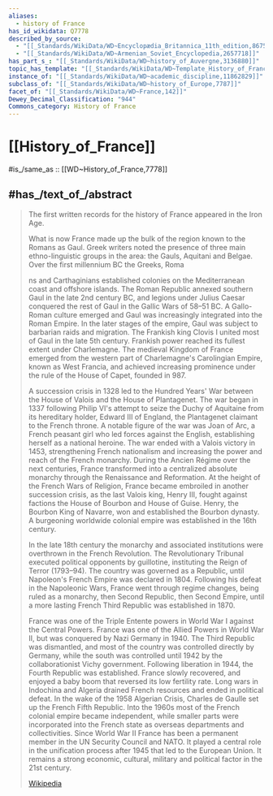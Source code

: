 ```yaml
---
aliases:
  - history of France
has_id_wikidata: Q7778
described_by_source:
  - "[[_Standards/WikiData/WD~Encyclopædia_Britannica_11th_edition,867541]]"
  - "[[_Standards/WikiData/WD~Armenian_Soviet_Encyclopedia,2657718]]"
has_part_s_: "[[_Standards/WikiData/WD~history_of_Auvergne,3136880]]"
topic_has_template: "[[_Standards/WikiData/WD~Template_History_of_France,6828443]]"
instance_of: "[[_Standards/WikiData/WD~academic_discipline,11862829]]"
subclass_of: "[[_Standards/WikiData/WD~history_of_Europe,7787]]"
facet_of: "[[_Standards/WikiData/WD~France,142]]"
Dewey_Decimal_Classification: "944"
Commons_category: History of France
---
```


# [[History_of_France]] 

#is_/same_as :: [[WD~History_of_France,7778]] 

## #has_/text_of_/abstract 

> The first written records for the history of France appeared in the Iron Age. 
>
> What is now France made up the bulk of the region known to the Romans as Gaul. 
> Greek writers noted the presence of three main ethno-linguistic groups in the area: the Gauls, Aquitani and Belgae. Over the first millennium BC the Greeks, Roma
> 
> ns and Carthaginians established colonies on the Mediterranean coast and offshore islands. The Roman Republic annexed southern Gaul in the late 2nd century BC, and legions under Julius Caesar conquered the rest of Gaul in the Gallic Wars of 58–51 BC. A Gallo-Roman culture emerged and Gaul was increasingly integrated into the Roman Empire. In the later stages of the empire, Gaul was subject to barbarian raids and migration. The Frankish king Clovis I united most of Gaul in the late 5th century. Frankish power reached its fullest extent under Charlemagne. The medieval Kingdom of France emerged from the western part of Charlemagne's Carolingian Empire, known as West Francia, and achieved increasing prominence under the rule of the House of Capet, founded in 987.
>
> A succession crisis in 1328 led to the Hundred Years' War between the House of Valois and the House of Plantagenet. The war began in 1337 following Philip VI's attempt to seize the Duchy of Aquitaine from its hereditary holder, Edward III of England, the Plantagenet claimant to the French throne. A notable figure of the war was Joan of Arc, a French peasant girl who led forces against the English, establishing herself as a national heroine. The war ended with a Valois victory in 1453, strengthening French nationalism and increasing the power and reach of the French monarchy. During the Ancien Régime over the next centuries, France transformed into a centralized absolute monarchy through the Renaissance and Reformation. At the height of the French Wars of Religion, France became embroiled in another succession crisis, as the last Valois king, Henry III, fought against factions the House of Bourbon and House of Guise. Henry, the Bourbon King of Navarre, won and established the Bourbon dynasty. A burgeoning worldwide colonial empire was established in the 16th century.
>
> In the late 18th century the monarchy and associated institutions were overthrown in the French Revolution. The Revolutionary Tribunal executed political opponents by guillotine, instituting the Reign of Terror (1793–94). The country was governed as a Republic, until Napoleon's French Empire was declared in 1804. Following his defeat in the Napoleonic Wars, France went through regime changes, being ruled as a monarchy, then Second Republic, then Second Empire, until a more lasting French Third Republic was established in 1870.
>
> France was one of the Triple Entente powers in World War I against the Central Powers. France was one of the Allied Powers in World War II, but was conquered by Nazi Germany in 1940. The Third Republic was dismantled, and most of the country was controlled directly by Germany, while the south was controlled until 1942 by the collaborationist Vichy government. Following liberation in 1944, the Fourth Republic was established. France slowly recovered, and enjoyed a baby boom that reversed its low fertility rate. Long wars in Indochina and Algeria drained French resources and ended in political defeat. In the wake of the 1958 Algerian Crisis, Charles de Gaulle set up the French Fifth Republic. Into the 1960s most of the French colonial empire became independent, while smaller parts were incorporated into the French state as overseas departments and collectivities. Since World War II France has been a permanent member in the UN Security Council and NATO. It played a central role in the unification process after 1945 that led to the European Union. It remains a strong economic, cultural, military and political factor in the 21st century.
>
> [Wikipedia](https://en.wikipedia.org/wiki/History%20of%20France) 

